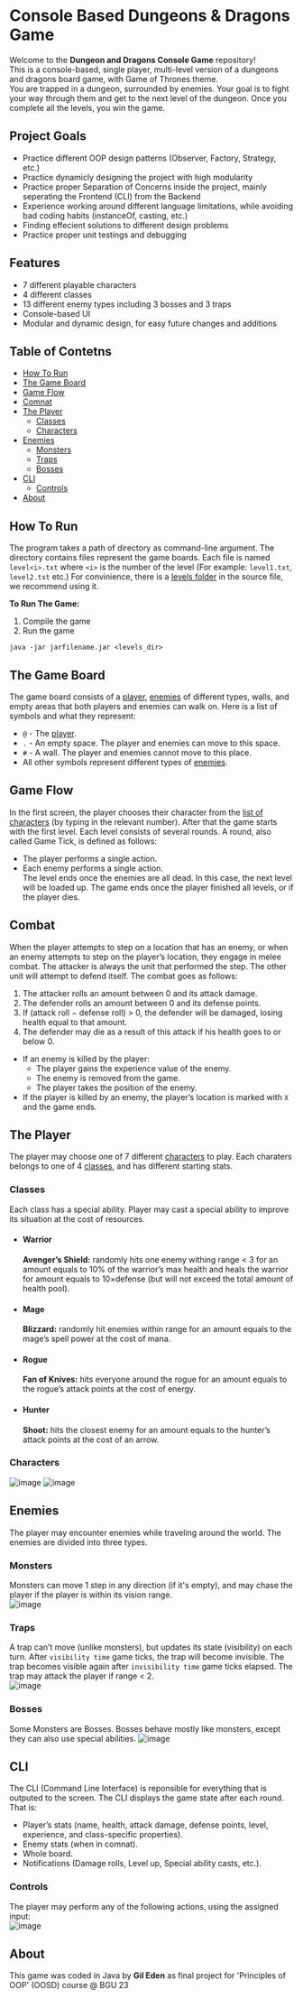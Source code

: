 # Console Based Dungeons & Dragons Game
Welcome to the **Dungeon and Dragons Console Game** repository!  
This is a console-based, single player, multi-level version of a dungeons and dragons board game, with Game of Thrones theme.  
You are trapped in a dungeon, surrounded by enemies. Your goal is to fight your way through them and get
to the next level of the dungeon. Once you complete all the levels, you win the game.


## Project Goals
* Practice different OOP design patterns (Observer, Factory, Strategy, etc.)
* Practice dynamicly designing the project with high modularity
* Practice proper Separation of Concerns inside the project, mainly seperating the Frontend (CLI) from the Backend
* Experience working around different language limitations, while avoiding bad coding habits (instanceOf, casting, etc.)
* Finding effecient solutions to different design problems
* Practice proper unit testings and debugging

## Features
* 7 different playable characters
* 4 different classes
* 13 different enemy types including 3 bosses and 3 traps
* Console-based UI
* Modular and dynamic design, for easy future changes and additions

## Table of Contetns
* [How To Run](#how-to-run)
* [The Game Board](#the-game-board)
* [Game Flow](#game-flow)
* [Comnat](#combat)
* [The Player](#the-player)
  - [Classes](#classes)
  - [Characters](#characters)
* [Enemies](#enemies)
  - [Monsters](#monsters)
  - [Traps](#traps)
  - [Bosses](#bosses)
* [CLI](#cli)
  - [Controls](#controls)
* [About](#about)

## How To Run
The program takes a path of directory as command-line argument. The directory contains files represent
the game boards. Each file is named `level<i>.txt` where `<i>` is the number of the level (For example: `level1.txt`, `level2.txt` etc.)
For convinience, there is a [levels folder](src/main/java/dnd/levels_dir) in the source file, we recommend using it.

**To Run The Game:**
1. Compile the game
2. Run the game
```
java -jar jarfilename.jar <levels_dir>
```

## The Game Board
The game board consists of a [player](#the-player), [enemies](#enemies) of different types, walls, and empty areas that both players and enemies can walk on.
Here is a list of symbols and what they represent:
* `@` - The [player](#the-player).
* `.` - An empty space. The player and enemies can move to this space.
* `#` - A wall. The player and enemies cannot move to this place.
* All other symbols represent different types of [enemies](#enemies).

## Game Flow
In the first screen, the player chooses their character from the [list of characters](#characters) (by typing in the relevant number).
After that the game starts with the first level. Each level consists of several rounds. A round, also called Game
Tick, is defined as follows:
- The player performs a single action.
- Each enemy performs a single action.  
The level ends once the enemies are all dead. In this case, the next level will be loaded up. The game ends once the player finished all levels, or if the player dies.

## Combat
When the player attempts to step on a location that has an enemy, or when an enemy attempts to step on
the player’s location, they engage in melee combat.
The attacker is always the unit that performed the step. The other unit will attempt to defend itself. The
combat goes as follows:
1. The attacker rolls an amount between 0 and its attack damage.
2. The defender rolls an amount between 0 and its defense points.
3. If (attack roll − defense roll) > 0, the defender will be damaged, losing health equal to that amount.
4. The defender may die as a result of this attack if his health goes to or below 0.
* If an enemy is killed by the player:
  - The player gains the experience value of the enemy.
  - The enemy is removed from the game.
  - The player takes the position of the enemy.
* If the player is killed by an enemy, the player’s location is marked with `X` and the game ends.

## The Player
The player may choose one of 7 different [characters](#characters) to play. Each charaters belongs to one of 4 [classes](#classes), and has different starting stats.

### Classes
Each class has a special ability. Player may cast a special ability to improve its situation at the cost of resources.

* #### Warrior
  **Avenger’s Shield:** randomly hits one enemy withing range < 3 for an amount equals to 10% of the warrior’s max health and heals the     warrior for amount equals to 10×defense (but will not exceed the total amount of health pool).

* #### Mage
  **Blizzard:** randomly hit enemies within range for an amount equals to the mage’s spell power at the cost of mana.

* #### Rogue
  **Fan of Knives:** hits everyone around the rogue for an amount equals to the rogue’s attack points at the cost of energy.

* #### Hunter
  **Shoot:** hits the closest enemy for an amount equals to the hunter’s attack points at the cost of an arrow.

### Characters
![image](https://github.com/Talmal6/DND_OOP3/assets/118106721/92e07e60-ebfe-4656-8a28-2a5b9a1236b0)
![image](https://github.com/Talmal6/DND_OOP3/assets/118106721/00815701-5a09-424d-b31b-ff7e0867d78e)

## Enemies
The player may encounter enemies while traveling around the world. The enemies are divided into three types.

### Monsters
Monsters can move 1 step in any direction (if it's empty), and may chase the player if the player is within its vision range.  
![image](https://github.com/Talmal6/DND_OOP3/assets/118106721/d5e1e2bc-9212-41fb-877c-efa13e754709)

### Traps
A trap can’t move (unlike monsters), but updates its state (visibility) on each turn. After `visibility time` game ticks, the trap will become invisible. The trap becomes visible again after `invisibility time` game ticks elapsed. The trap may attack the player if range < 2.  
![image](https://github.com/Talmal6/DND_OOP3/assets/118106721/ae0ab067-c028-4a91-8134-f58097146aa7)

### Bosses
Some Monsters are Bosses. Bosses behave mostly like monsters, except they can also use special abilities. 
![image](https://github.com/Talmal6/DND_OOP3/assets/118106721/f8b71f39-8403-4d0f-855b-7dcd4c994338)

## CLI
The CLI (Command Line Interface) is reponsible for everything that is outputed to the screen.
The CLI displays the game state after each round. That is:
* Player’s stats (name, health, attack damage, defense points, level, experience, and class-specific properties).
* Enemy stats (when in comnat).
* Whole board.
* Notifications (Damage rolls, Level up, Special ability casts, etc.).

### Controls
The player may perform any of the following actions, using the assigned input:  
![image](https://github.com/Talmal6/DND_OOP3/assets/118106721/f95f2b6e-fbf1-45c3-bdde-17baecea2b7f)

## About
This game was coded in Java by **Gil Eden** as final project for 'Principles of OOP' (OOSD) course @ BGU 23
